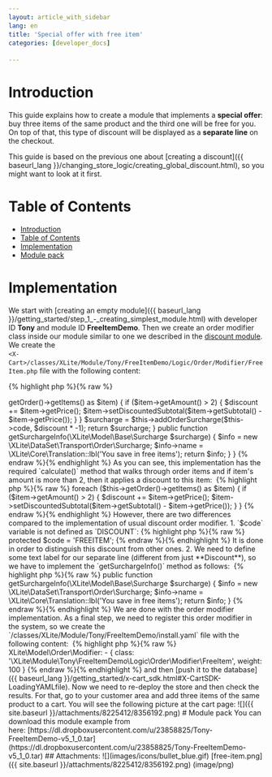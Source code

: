 ```yaml
---
layout: article_with_sidebar
lang: en
title: 'Special offer with free item'
categories: [developer_docs]

---
```




# Introduction

This guide explains how to create a module that implements a **special offer**: buy three items of the same product and the third one will be free for you. On top of that, this type of discount will be displayed as a **separate line** on the checkout.

This guide is based on the previous one about [creating a discount]({{ baseurl_lang }}/changing_store_logic/creating_global_discount.html), so you might want to look at it first.

# Table of Contents

*   [Introduction](#introduction)
*   [Table of Contents](#table-of-contents)
*   [Implementation](#implementation)
*   [Module pack](#module-pack)

# Implementation

We start with [creating an empty module]({{ baseurl_lang }}/getting_started/step_1_-_creating_simplest_module.html) with developer ID **Tony** and module ID **FreeItemDemo**. Then we create an order modifier class inside our module similar to one we described in the [discount module](Creating-global-discount_8225204.html). We create the  
`<X-Cart>/classes/XLite/Module/Tony/FreeItemDemo/Logic/Order/Modifier/FreeItem.php` file with the following content: 

{% highlight php %}{% raw %}
<?php

namespace XLite\Module\Tony\FreeItemDemo\Logic\Order\Modifier;

class FreeItem extends \XLite\Logic\Order\Modifier\Discount
{
	protected $code = 'FREEITEM';

    public function calculate() 
    {
        $surcharge = null;
        $discount = 0;

        foreach ($this->getOrder()->getItems() as $item) {
            if ($item->getAmount() > 2) {
                $discount += $item->getPrice();
                $item->setDiscountedSubtotal($item->getSubtotal() - $item->getPrice());
            }
        }

        $surcharge = $this->addOrderSurcharge($this->code, $discount * -1);
        return $surcharge;
    }

    public function getSurchargeInfo(\XLite\Model\Base\Surcharge $surcharge)
    {
        $info = new \XLite\DataSet\Transport\Order\Surcharge;

        $info->name = \XLite\Core\Translation::lbl('You save in free items');

        return $info;
    }
}
{% endraw %}{% endhighlight %}

As you can see, this implementation has the required `calculate()` method that walks through order items and if item's amount is more than 2, then it applies a discount to this item: 

{% highlight php %}{% raw %}
        foreach ($this->getOrder()->getItems() as $item) {
            if ($item->getAmount() > 2) {
                $discount += $item->getPrice();
                $item->setDiscountedSubtotal($item->getSubtotal() - $item->getPrice());
            }
        }
{% endraw %}{% endhighlight %}

However, there are two differences compared to the implementation of usual discount order modifier.

1.  `$code` variable is not defined as `DISCOUNT`:

    {% highlight php %}{% raw %}
    protected $code = 'FREEITEM';
    {% endraw %}{% endhighlight %}

    It is done in order to distinguish this discount from other ones.

2.  We need to define some text label for our separate line (different from just **Discount**), so we have to implement the `getSurchargeInfo()` method as follows: 

    {% highlight php %}{% raw %}
        public function getSurchargeInfo(\XLite\Model\Base\Surcharge $surcharge)
        {
            $info = new \XLite\DataSet\Transport\Order\Surcharge;

            $info->name = \XLite\Core\Translation::lbl('You save in free items');

            return $info;
        }
    {% endraw %}{% endhighlight %}

We are done with the order modifier implementation. As a final step, we need to register this order modifier in the system, so we create the `<X-Cart>/classes/XLite/Module/Tony/FreeItemDemo/install.yaml` file with the following content: 

{% highlight php %}{% raw %}
XLite\Model\Order\Modifier:
  - { class: '\XLite\Module\Tony\FreeItemDemo\Logic\Order\Modifier\FreeItem', weight: 100 }
{% endraw %}{% endhighlight %}

and then [push it to the database]({{ baseurl_lang }}/getting_started/x-cart_sdk.html#X-CartSDK-LoadingYAMLfile).

Now we need to re-deploy the store and then check the results. For that, go to your customer area and add three items of the same product to a cart. You will see the following picture at the cart page: ![]({{ site.baseurl }}/attachments/8225412/8356192.png)

# Module pack

You can download this module example from here: [https://dl.dropboxusercontent.com/u/23858825/Tony-FreeItemDemo-v5_1_0.tar](https://dl.dropboxusercontent.com/u/23858825/Tony-FreeItemDemo-v5_1_0.tar)

## Attachments:

![](images/icons/bullet_blue.gif) [free-item.png]({{ site.baseurl }}/attachments/8225412/8356192.png) (image/png)